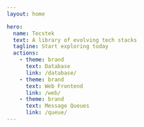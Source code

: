 ```yaml
---
layout: home

hero:
  name: Tecstek
  text: A library of evolving tech stacks
  tagline: Start exploring today
  actions:
    - theme: brand
      text: Database
      link: /database/
    - theme: brand
      text: Web Frontend
      link: /web/
    - theme: brand
      text: Message Queues
      link: /queue/
---
```

